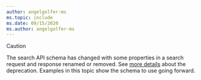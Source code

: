 ```yaml
---
author: angelgolfer-ms
ms.topic: include
ms.date: 09/15/2020
ms.author: angelgolfer-ms
---
```


<!-- markdownlint-disable MD041-->

> [!CAUTION]
> The search API schema has changed with some properties in a search request and response renamed or removed. See [more details](/graph/api/resources/search-api-overview?view=graph-rest-beta&preserve-view=true#schema-change-deprecation-warning) about the deprecation. Examples in this topic show the schema to use going forward.